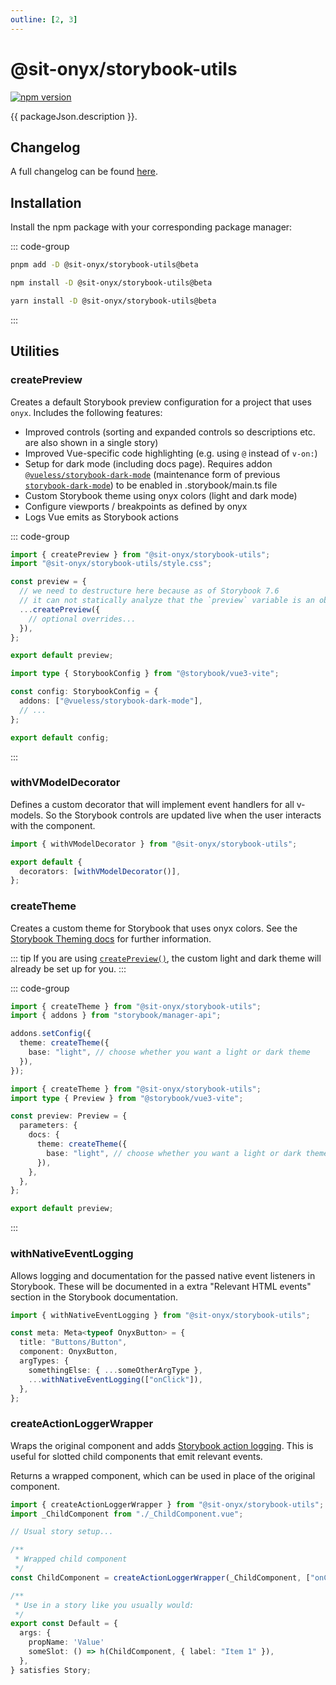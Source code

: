 ```yaml
---
outline: [2, 3]
---
```


<script lang="ts" setup>
import packageJson from "../../../../../packages/storybook-utils/package.json";
</script>

# @sit-onyx/storybook-utils

<div class="hide-external-link">

[![npm version](https://badge.fury.io/js/@sit-onyx%2Fstorybook-utils.svg)](https://www.npmjs.com/package/@sit-onyx/storybook-utils)

</div>

{{ packageJson.description }}.

## Changelog

A full changelog can be found [here](/development/packages/changelogs/storybook-utils).

## Installation

Install the npm package with your corresponding package manager:

::: code-group

```sh [pnpm]
pnpm add -D @sit-onyx/storybook-utils@beta
```

```sh [npm]
npm install -D @sit-onyx/storybook-utils@beta
```

```sh [yarn]
yarn install -D @sit-onyx/storybook-utils@beta
```

:::

## Utilities

### createPreview

Creates a default Storybook preview configuration for a project that uses `onyx`. Includes the following features:

- Improved controls (sorting and expanded controls so descriptions etc. are also shown in a single story)
- Improved Vue-specific code highlighting (e.g. using `@` instead of `v-on:`)
- Setup for dark mode (including docs page). Requires addon [`@vueless/storybook-dark-mode`](https://github.com/vuelessjs/storybook-dark-mode#readme) (maintenance form of previous [`storybook-dark-mode`](https://github.com/hipstersmoothie/storybook-dark-mode/issues/295#issuecomment-2938151892)) to be enabled in .storybook/main.ts file
- Custom Storybook theme using onyx colors (light and dark mode)
- Configure viewports / breakpoints as defined by onyx
- Logs Vue emits as Storybook actions

::: code-group

```ts [.storybook/preview.ts]
import { createPreview } from "@sit-onyx/storybook-utils";
import "@sit-onyx/storybook-utils/style.css";

const preview = {
  // we need to destructure here because as of Storybook 7.6
  // it can not statically analyze that the `preview` variable is an object
  ...createPreview({
    // optional overrides...
  }),
};

export default preview;
```

```ts [.storybook/main.ts]
import type { StorybookConfig } from "@storybook/vue3-vite";

const config: StorybookConfig = {
  addons: ["@vueless/storybook-dark-mode"],
  // ...
};

export default config;
```

:::

### withVModelDecorator

Defines a custom decorator that will implement event handlers for all v-models.
So the Storybook controls are updated live when the user interacts with the component.

```ts [.storybook/preview.ts]
import { withVModelDecorator } from "@sit-onyx/storybook-utils";

export default {
  decorators: [withVModelDecorator()],
};
```

### createTheme

Creates a custom theme for Storybook that uses onyx colors.
See the [Storybook Theming docs](https://storybook.js.org/docs/configure/theming) for further information.

::: tip
If you are using [`createPreview()`](#createpreview), the custom light and dark theme will already be set up for you.
:::

::: code-group

```ts [.storybook/manager.ts]
import { createTheme } from "@sit-onyx/storybook-utils";
import { addons } from "storybook/manager-api";

addons.setConfig({
  theme: createTheme({
    base: "light", // choose whether you want a light or dark theme
  }),
});
```

```ts [.storybook/preview.ts]
import { createTheme } from "@sit-onyx/storybook-utils";
import type { Preview } from "@storybook/vue3-vite";

const preview: Preview = {
  parameters: {
    docs: {
      theme: createTheme({
        base: "light", // choose whether you want a light or dark theme
      }),
    },
  },
};

export default preview;
```

:::

### withNativeEventLogging

Allows logging and documentation for the passed native event listeners in Storybook.
These will be documented in a extra "Relevant HTML events" section in the Storybook documentation.

```ts [.storybook/preview.ts]
import { withNativeEventLogging } from "@sit-onyx/storybook-utils";

const meta: Meta<typeof OnyxButton> = {
  title: "Buttons/Button",
  component: OnyxButton,
  argTypes: {
    somethingElse: { ...someOtherArgType },
    ...withNativeEventLogging(["onClick"]),
  },
};
```

### createActionLoggerWrapper

Wraps the original component and adds [Storybook action logging](https://storybook.js.org/docs/essentials/actions).
This is useful for slotted child components that emit relevant events.

Returns a wrapped component, which can be used in place of the original component.

```ts
import { createActionLoggerWrapper } from "@sit-onyx/storybook-utils";
import _ChildComponent from "./_ChildComponent.vue";

// Usual story setup...

/**
 * Wrapped child component
 */
const ChildComponent = createActionLoggerWrapper(_ChildComponent, ["onChildEmit"]);

/**
 * Use in a story like you usually would:
 */
export const Default = {
  args: {
    propName: 'Value'
    someSlot: () => h(ChildComponent, { label: "Item 1" }),
  },
} satisfies Story;
```
